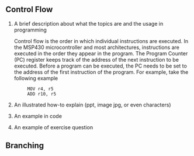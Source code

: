 
Control Flow
-----------------
1. A brief description about what the topics are and the usage in programming

   Control flow is the order in which individual instructions are
   executed. In the MSP430 microcontroller and most architectures,
   instructions are executed in the order they appear in the program.
   The Program Counter (PC) register keeps track of the address of the
   next instruction to be executed. Before a program can be executed,
   the PC needs to be set to the address of the first instruction of
   the program. For example, take the following example

   ```assembler
        MOV r4, r5
        ADD r10, r5
   ```

2. An illustrated how-to explain (ppt, image jpg, or even characters)


3. An example in code

4. An example of exercise question


Branching
---------------------